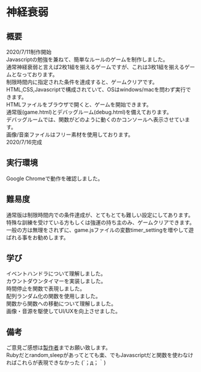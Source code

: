 # 神経衰弱
## 概要
2020/7/11制作開始<br>
Javascriptの勉強を兼ねて、簡単なルールのゲームを制作しました。<br>
通常神経衰弱と言えば2枚1組を揃えるゲームですが、これは3枚1組を揃えるゲームとなっております。<br>
制限時間内に指定された条件を達成すると、ゲームクリアです。<br>
HTML,CSS,Javascriptで構成されていて、OSはwindows/macを問わず実行できます。<br>
HTMLファイルをブラウザで開くと、ゲームを開始できます。<br>
通常版(game.html)とデバッグルーム(debug.html)を備えております。<br>
デバッグルームでは、関数がどのように動くのかコンソールへ表示させています。<br>
画像/音楽ファイルはフリー素材を使用しております。<br>
2020/7/16完成

## 実行環境
Google Chromeで動作を確認しました。

## 難易度
通常版は制限時間内での条件達成が、とてもとても難しい設定にしてあります。<br>
特殊な訓練を受けている方もしくは強運の持ち主のみ、ゲームクリアできます。<br>
一般の方は無理をされずに、game.jsファイルの変数timer_settingを増やして遊ばれる事をお勧めします。

## 学び
イベントハンドラについて理解しました。<br>
カウントダウンタイマーを実装しました。<br>
時間停止を関数で表現しました。<br>
配列ランダム化の関数を使用しました。<br>
関数から関数への移動について理解しました。<br>
画像・音源を駆使してUI/UXを向上させました。

## 備考
ご意見ご感想は[製作者](https://twitter.com/Growingplant3)までお願い致します。<br>
Rubyだとrandom,sleepがあってとても楽、でもJavascriptだと関数を使わなければこれらが表現できなかった (´；д；｀)
